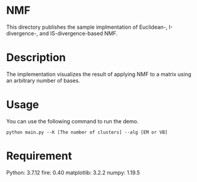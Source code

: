 # NMF
This directory publishes the sample implmentation of Euclidean-, I-divergence-, and IS-divergence-based NMF.

# Description
The implementation visualizes the result of applying NMF to a matrix using an arbitrary number of bases.

# Usage
You can use the following command to run the demo.
```
python main.py --K [The number of clusters] --alg [EM or VB]
```

# Requirement
Python: 3.7.12
fire: 0.40
matplotlib: 3.2.2
numpy: 1.19.5
